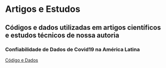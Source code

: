 # Artigos e Estudos
## Códigos e dados utilizadas em artigos científicos e estudos técnicos de nossa autoria

### Confiabilidade de Dados de Covid19 na América Latina
[Código e Dados](https://github.com/hugoavmedeiros/artigos_e_estudos/tree/main/covid19_latin_america/versao_final)
